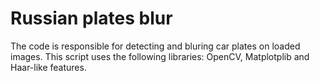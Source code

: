 # Russian plates blur
The code is responsible for detecting and bluring car plates on loaded images. 
This script uses the following libraries: OpenCV, Matplotplib and Haar-like features.
